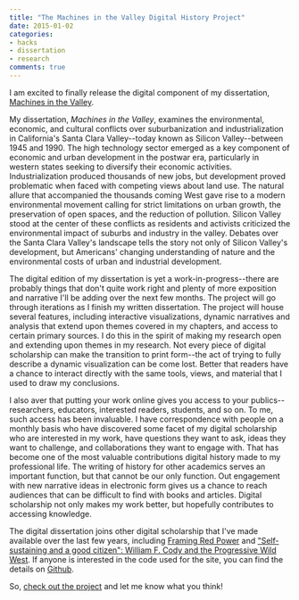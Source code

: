 ```yaml
---
title: "The Machines in the Valley Digital History Project"
date: 2015-01-02
categories:
- hacks
- dissertation
- research
comments: true
---
```


I am excited to finally release the digital component of my 
dissertation, [Machines in the Valley](http://dissertation.jasonheppler.org).

My dissertation, *Machines in the Valley*, examines the environmental, 
economic, and cultural conflicts over suburbanization and 
industrialization in California's Santa Clara Valley--today known as 
Silicon Valley--between 1945 and 1990. The high technology sector 
emerged as a key component of economic and urban development in the 
postwar era, particularly in western states seeking to diversify their 
economic activities.  Industrialization produced thousands of new jobs, 
but development proved problematic when faced with competing views about 
land use. The natural allure that accompanied the thousands coming West 
gave rise to a modern environmental movement calling for strict 
limitations on urban growth, the preservation of open spaces, and the 
reduction of pollution. Silicon Valley stood at the center of these 
conflicts as residents and activists criticized the environmental impact 
of suburbs and industry in the valley. Debates over the Santa Clara 
Valley's landscape tells the story not only of Silicon Valley's 
development, but Americans' changing understanding of nature and the 
environmental costs of urban and industrial development.

The digital edition of my dissertation is yet a work-in-progress--there 
are probably things that don't quite work right and plenty of more 
exposition and narrative I'll be adding over the next few months. 
The project will go through iterations as I finish my written dissertation. The 
project will house several features, including interactive 
visualizations, dynamic narratives and analysis that extend upon themes 
covered in my chapters, and access to certain primary sources. I do this 
in the spirit of making my research open and extending upon themes in my 
research. Not every piece of digital scholarship can make the transition 
to print form--the act of trying to fully describe a dynamic 
visualization can be come lost. Better that readers have a chance to 
interact directly with the same tools, views, and material that I used 
to draw my conclusions.

I also aver that putting your work online gives you access to your 
publics--researchers, educators, interested readers, students, and so 
on. To me, such access has been invaluable. I have correspondence with 
people on a monthly basis who have discovered some facet of my digital 
scholarship who are interested in my work, have questions they want to 
ask, ideas they want to challenge, and collaborations they want to 
engage with. That has become one of the most valuable contributions 
digital history made to my professional life. The writing of history for 
other academics serves an important function, but that cannot be our 
only function. Out engagement with new narrative ideas in electronic 
form gives us a chance to reach audiences that can be difficult to find 
with books and articles. Digital scholarship not only makes my work 
better, but hopefully contributes to accessing knowledge.

The digital dissertation joins other digital scholarship that I've made 
available over the last few years, including [Framing Red 
Power](http://framingredpower.org) and 
["Self-sustaining and a good citizen": William F. Cody and the 
Progressive Wild West](http://www.codystudies.org/showindians/). If 
anyone is interested in the code used for the site, you can find the 
details on [Github](http://github.com/hepplerj/machinesvalley/).

So, [check out the project](http://dissertation.jasonheppler.org) and 
let me know what you think!
